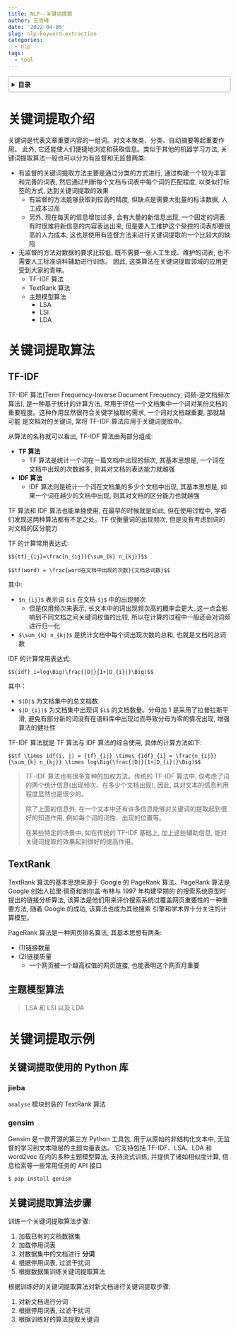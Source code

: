 ```yaml
---
title: NLP--关键词提取
author: 王哲峰
date: '2022-04-05'
slug: nlp-keyword-extraction
categories:
  - nlp
tags:
  - tool
---
```


<style>
details {
    border: 1px solid #aaa;
    border-radius: 4px;
    padding: .5em .5em 0;
}
summary {
    font-weight: bold;
    margin: -.5em -.5em 0;
    padding: .5em;
}
details[open] {
    padding: .5em;
}
details[open] summary {
    border-bottom: 1px solid #aaa;
    margin-bottom: .5em;
}
</style>

<details><summary>目录</summary><p>

- [关键词提取介绍](#关键词提取介绍)
- [关键词提取算法](#关键词提取算法)
  - [TF-IDF](#tf-idf)
  - [TextRank](#textrank)
  - [主题模型算法](#主题模型算法)
- [关键词提取示例](#关键词提取示例)
  - [关键词提取使用的 Python 库](#关键词提取使用的-python-库)
    - [jieba](#jieba)
    - [gensim](#gensim)
  - [关键词提取算法步骤](#关键词提取算法步骤)
</p></details><p></p>

# 关键词提取介绍

关键词是代表文章重要内容的一组词。对文本聚类、分类、自动摘要等起重要作用。
此外, 它还能使人们便捷地浏览和获取信息。类似于其他的机器学习方法, 
关键词提取算法一般也可以分为有监督和无监督两类:

* 有监督的关键词提取方法主要是通过分类的方式进行, 通过构建一个较为丰富和完善的词表, 
  然后通过判断每个文档与词表中每个词的匹配程度, 以类似打标签的方式, 达到关键词提取的效果
    - 有监督的方法能够获取到较高的精度, 但缺点是需要大批量的标注数据, 人工成本过高
    - 另外, 现在每天的信息增加过多, 会有大量的新信息出现, 一个固定的词表有时很难将新信息的内容表达出来, 
      但是要人工维护这个受控的词表却要很高的人力成本, 这也是使用有监督方法来进行关键词提取的一个比较大的缺陷
* 无监督的方法对数据的要求比较低, 既不需要一张人工生成、维护的词表, 也不需要人工标准语料辅助进行训练。
  因此, 这类算法在关键词提取领域的应用更受到大家的青睐。
    - TF-IDF 算法
    - TextRank 算法
    - 主题模型算法
        - LSA
        - LSI
        - LDA

# 关键词提取算法

## TF-IDF

TF-IDF 算法(Term Frequency-Inverse Document Frequency, 词频-逆文档频次算法), 是一种基于统计的计算方法, 
常用于评估一个文档集中一个词对某份文档的重要程度。这种作用显然很符合关键字抽取的需求, 一个词对文档越重要, 那就越可能
是文档对的关键词, 常将 TF-IDF 算法应用于关键词提取中。

从算法的名称就可以看出, TF-IDF 算法由两部分组成:

* **TF 算法**
    - TF 算法是统计一个词在一篇文档中出现的频次, 其基本思想是, 一个词在文档中出现的次数越多, 则其对文档的表达能力就越强
* **IDF 算法**
    - IDF 算法则是统计一个词在文档集的多少个文档中出现, 其基本思想是, 如果一个词在越少的文档中出现, 则其对文档的区分能力也就越强

TF 算法和 IDF 算法也能单独使用, 在最早的时候就是如此, 但在使用过程中, 
学者们发现这两种算法都有不足之处。TF 仅衡量词的出现频次, 但是没有考虑到词的对文档的区分能力

TF 的计算常用表达式:

`$${tf}_{ij}=\frac{n_{ij}}{\sum_{k} n_{kj}}$$` 

`$$tf(word) = \frac{word在文档中出现的次数}{文档总词数}$$` 

其中:

* `$n_{ij}$` 表示词 `$i$` 在文档 `$j$` 中的出现频次
    - 但是仅用频次来表示, 长文本中的词出现频次高的概率会更大, 
      这一点会影响到不同文档之间关键词权值的比较, 
      所以在计算的过程中一般还会对词频进行归一化
* `$\sum_{k} n_{kj}$` 是统计文档中每个词出现次数的总和, 也就是文档的总词数

IDF 的计算常用表达式:

`$${idf}_i=log\Big(\frac{|D|}{1+|D_{i}|}\Big)$$` 

其中：

- `$|D|$` 为文档集中的总文档数
- `$|D_{i}|$` 为文档集中出现词 `$i$` 的文档数量。分母加 1 是采用了拉普拉斯平滑, 
   避免有部分新的词没有在语料库中出现过而导致分母为零的情况出现, 增强算法的健壮性

TF-IDF 算法就是 TF 算法与 IDF 算法的综合使用, 具体的计算方法如下:

`$$tf \times idf(i, j) = {tf}_{ij} \times {idf}_{i} = \frac{n_{ij}}{\sum_{k} n_{kj}} \times log\Big(\frac{|D|}{1+|D_{i}|}\Big)$$` 

> TF-IDF 算法也有很多变种的加权方法。传统的 TF-IDF 算法中, 仅考虑了词的两个统计信息(出现频次、在多少个文档出现), 
> 因此, 其对文本的信息利用程度显然也是很少的。
> 
> 除了上面的信息外, 在一个文本中还有许多信息能够对关键词的提取起到很好的知道作用, 例如每个词的词性、出现的位置等。
> 
> 在某些特定的场景中, 如在传统的 TF-IDF 基础上, 加上这些辅助信息, 能对关键词提取的效果起到很好的提高作用。

## TextRank

TextRank 算法的基本思想来源于 Google 的 PageRank 算法。PageRank 算法是 Google 创始人拉里·佩奇和谢尔盖·布林与 1997 年构建早期的
的搜索系统原型时提出的链接分析算法, 该算法是他们用来评价搜索系统过覆盖网页重要性的一种重要方法, 随着 Google 的成功, 该算法也成为其他搜索
引擎和学术界十分关注的计算模型。

PageRank 算法是一种网页排名算法, 其基本思想有两条:

- (1)链接数量
- (2)链接质量
    - 一个网页被一个越高权值的网页链接, 也能表明这个网页月重要

## 主题模型算法

> LSA 和 LSI 以及 LDA

# 关键词提取示例

## 关键词提取使用的 Python 库

### jieba

`analyse` 模块封装的 TextRank 算法

### gensim

Gensim 是一款开源的第三方 Python 工具包, 用于从原始的非结构化文本中, 无监督的学习到文本隐层的主题向量表达。
它支持包括 TF-IDF、LSA、LDA 和 word2vec 在内的多种主题模型算法, 支持流式训练, 并提供了诸如相似度计算, 
信息检索等一些常用任务的 API 接口

```bash
$ pip install genism
```

## 关键词提取算法步骤

训练一个关键词提取算法步骤:

1. 加载已有的文档数据集
2. 加载停用词表
3. 对数据集中的文档进行 **分词**
4. 根据停用词表, 过滤干扰词
5. 根据数据集训练关键词提取算法

根据训练好的关键词提取算法对新文档进行关键词提取步骤:

1. 对新文档进行分词
2. 根据停用词表, 过滤干扰词
3. 根据训练好的算法提取关键词


